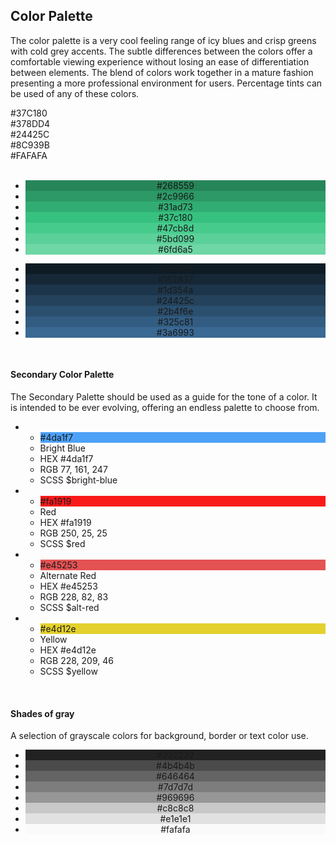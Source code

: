 ## Color Palette

The color palette is a very cool feeling range of icy blues and crisp greens with
cold grey accents. The subtle differences between the colors offer a comfortable
viewing experience without losing an ease of differentiation between elements.
The blend of colors work together in a mature fashion presenting a more
professional environment for users. Percentage tints can be used of any of these colors.

<div class="color green">#37C180</div>
<div class="color blue">#378DD4</div>
<div class="color dark-blue">#24425C</div>
<div class="color grey">#8C939B</div>
<div class="color highlight">#FAFAFA</div>
<br/>

<div style="text-align:center;">
  <div class="palette">
    <ul class="line">
      <li style="background-color:#268559;">
        <a>#268559</a>
      </li><li style="background-color:#2c9966;">
        <a>#2c9966</a>
      </li><li style="background-color:#31ad73;">
        <a>#31ad73</a>
      </li><li style="background-color:#37c180;">
        <a>#37c180</a>
      </li><li style="background-color:#47cb8d;">
        <a class="dark">#47cb8d</a>
      </li><li style="background-color:#5bd099;">
        <a class="dark">#5bd099</a>
      </li><li style="background-color:#6fd6a5;">
        <a class="dark">#6fd6a5</a>
      </li>
    </ul>
  </div>
</div>

<div style="text-align:center;">
  <div class="palette">
    <ul class="line">
      <li style="background-color:#0e1b25;">
        <a>#0e1b25</a>
      </li><li style="background-color:#162837;">
        <a>#162837</a>
      </li>
      <li style="background-color:#1d354a;">
        <a>#1d354a</a>
      </li>
      <li style="background-color:#24425c;">
        <a>#24425c</a>
      </li>
      <li style="background-color:#2b4f6e;">
        <a>#2b4f6e</a>
      </li>
      <li style="background-color:#325c81;">
        <a>#325c81</a>
      </li>
      <li style="background-color:#3a6993;">
        <a>#3a6993</a>
      </li>
    </ul>
  </div>
</div>
<br/>

#### Secondary Color Palette

The Secondary Palette should be used as a guide for the tone of a color. It is intended to be ever evolving, offering an
endless palette to choose from.

<div class="palette">
  <ul class="table">
    <li>
        <ul>
          <li style="background-color:#4da1f7;">
            <a>#4da1f7</a>
          </li>
          <li>
            <span>Bright Blue</span>
          </li>
          <li>
            <span>
              <span>HEX</span>
              <span>#4da1f7</span>
            </span>
          </li>
          <li>
            <span>
              <span>RGB</span>
              <span>77, 161, 247</span>
            </span>
          </li>
          <li>
            <span>
              <span>SCSS</span>
              <span class="nocase">$bright-blue</span>
            </span>
          </li>
        </ul>
    </li>
    <li>
        <ul>
          <li style="background-color:#fa1919;">
            <a>#fa1919</a>
          </li>
          <li>
            <span>Red</span>
          </li>
          <li>
            <span>
              <span>HEX</span>
              <span>#fa1919</span>
            </span>
          </li>
          <li>
            <span>
              <span>RGB</span>
              <span>250, 25, 25</span>
            </span>
          </li>
          <li>
            <span>
              <span>SCSS</span>
              <span class="nocase">$red</span>
            </span>
          </li>
        </ul>
      </li>
      <li>
        <ul>
          <li style="background-color:#e45253;">
            <a>#e45253</a>
          </li>
          <li>
            <span>Alternate Red</span>
          </li>
          <li>
            <span>
              <span>HEX</span>
              <span>#e45253</span>
            </span>
          </li>
          <li>
            <span>
              <span>RGB</span>
              <span>228, 82, 83</span>
            </span>
          </li>
          <li>
            <span>
              <span>SCSS</span>
              <span class="nocase">$alt-red</span>
            </span>
          </li>
        </ul>
      </li>
      <li>
        <ul>
          <li style="background-color:#e4d12e;">
            <a>#e4d12e</a>
          </li>
          <li>
            <span>Yellow</span>
          </li>
          <li>
            <span>
              <span>HEX</span>
              <span>#e4d12e</span>
            </span>
          </li>
          <li>
            <span>
              <span>RGB</span>
              <span>228, 209, 46</span>
            </span>
          </li>
          <li>
            <span>
              <span>SCSS</span>
              <span class="nocase">$yellow</span>
            </span>
          </li>
        </ul>
    </li>
  </ul>
</div>
<br/>

#### Shades of gray

A selection of grayscale colors for background, border or text color use.

<div style="text-align:center;">
  <div class="palette">
    <ul class="line">
      <li style="background-color:#222222;">
        <a>#222222</a>
      </li>
      <li style="background-color:#4b4b4b;">
        <a>#4b4b4b</a>
      </li>
      <li style="background-color:#646464;">
        <a>#646464</a>
      </li>
      <li style="background-color:#7d7d7d;">
        <a>#7d7d7d</a>
      </li>
      <li style="background-color:#969696;">
        <a class="dark">#969696</a>
      </li>
      <li style="background-color:#c8c8c8;">
        <a class="dark">#c8c8c8</a>
      </li>
      <li style="background-color:#e1e1e1;">
        <a class="dark">#e1e1e1</a>
      </li>
      <li style="background-color:#fafafa;">
        <a class="dark">#fafafa</a>
      </li>
    </ul>
  </div>
</div>
<br/>

<!--
#### Notification and Alert Palette

A selection of grayscale colors for background, border or text color use.
-->
